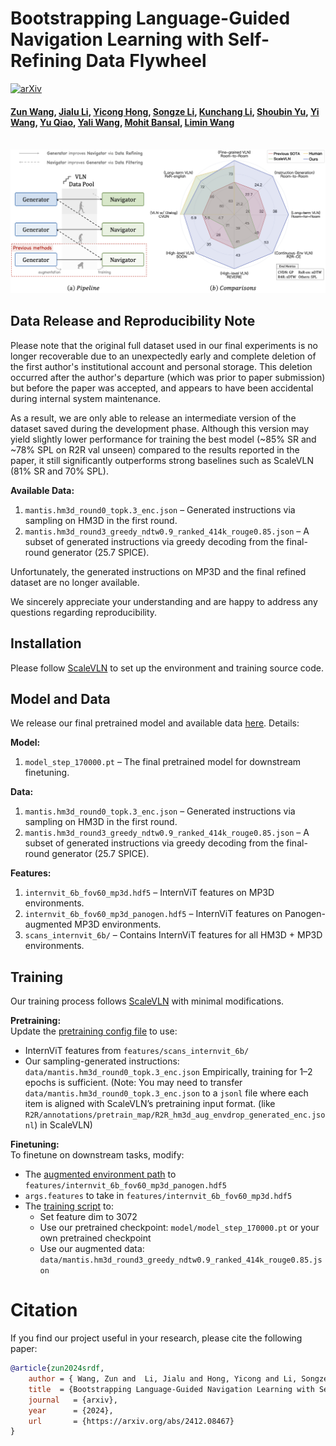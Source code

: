 # Bootstrapping Language-Guided Navigation Learning with Self-Refining Data Flywheel

[![arXiv](https://img.shields.io/badge/arXiv-2412.08467-b31b1b.svg)](https://arxiv.org/abs/2412.08467)   

#### [Zun Wang](https://zunwang1.github.io/), [Jialu Li](https://jialuli-luka.github.io/), [Yicong Hong](http://www.yiconghong.me/), [Songze Li](https://scholar.google.com/citations?user=8rBMUD4AAAAJ), [Kunchang Li](https://andy1621.github.io/), [Shoubin Yu](https://yui010206.github.io/), [Yi Wang](https://shepnerd.github.io/), [Yu Qiao](https://scholar.google.com/citations?hl=en&user=gFtI-8QAAAAJ), [Yali Wang](https://scholar.google.com/citations?user=hD948dkAAAAJ),  [Mohit Bansal](https://www.cs.unc.edu/~mbansal/), [Limin Wang](https://wanglimin.github.io/)

<br>
<img width="950" src="files/teaser.png"/>
<br>

## Data Release and Reproducibility Note
Please note that the original full dataset used in our final experiments is no longer recoverable due to an unexpectedly early and complete deletion of the first author's institutional account and personal storage. This deletion occurred after the author's departure (which was prior to paper submission) but before the paper was accepted, and appears to have been accidental during internal system maintenance.

As a result, we are only able to release an intermediate version of the dataset saved during the development phase. Although this version may yield slightly lower performance for training the best model (~85% SR and ~78% SPL on R2R val unseen) compared to the results reported in the paper, it still significantly outperforms strong baselines such as ScaleVLN (81% SR and 70% SPL).

**Available Data:**
1. `mantis.hm3d_round0_topk.3_enc.json` – Generated instructions via sampling on HM3D in the first round.  
2. `mantis.hm3d_round3_greedy_ndtw0.9_ranked_414k_rouge0.85.json` – A subset of generated instructions via greedy decoding from the final-round generator (25.7 SPICE).

Unfortunately, the generated instructions on MP3D and the final refined dataset are no longer available.

We sincerely appreciate your understanding and are happy to address any questions regarding reproducibility.

## Installation

Please follow [ScaleVLN](https://github.com/wz0919/ScaleVLN) to set up the environment and training source code.

## Model and Data

We release our final pretrained model and available data [here](https://huggingface.co/datasets/ZunWang/SRDF/tree/main). Details:

**Model:**
1. `model_step_170000.pt` – The final pretrained model for downstream finetuning.

**Data:**
1. `mantis.hm3d_round0_topk.3_enc.json` – Generated instructions via sampling on HM3D in the first round.  
2. `mantis.hm3d_round3_greedy_ndtw0.9_ranked_414k_rouge0.85.json` – A subset of generated instructions via greedy decoding from the final-round generator (25.7 SPICE).


**Features:**
1. `internvit_6b_fov60_mp3d.hdf5` – InternViT features on MP3D environments.  
2. `internvit_6b_fov60_mp3d_panogen.hdf5` – InternViT features on Panogen-augmented MP3D environments.  
3. `scans_internvit_6b/` – Contains InternViT features for all HM3D + MP3D environments.

## Training

Our training process follows [ScaleVLN](https://github.com/wz0919/ScaleVLN) with minimal modifications.

**Pretraining:**  
Update the [pretraining config file](https://github.com/wz0919/ScaleVLN/blob/main/VLN-DUET/pretrain_src/config/r2r_pretrain_hm3d%2Bmp3d%2Bgibson_clip-h14.json) to use:
- InternViT features from `features/scans_internvit_6b/`
- Our sampling-generated instructions: `data/mantis.hm3d_round0_topk.3_enc.json` 
Empirically, training for 1–2 epochs is sufficient.
(Note: You may need to transfer `data/mantis.hm3d_round0_topk.3_enc.json` to a `jsonl` file where each item is aligned with ScaleVLN’s pretraining input format. (like `R2R/annotations/pretrain_map/R2R_hm3d_aug_envdrop_generated_enc.jsonl`) in ScaleVLN)

**Finetuning:**  
To finetune on downstream tasks, modify:
- The [augmented environment path](https://github.com/wz0919/ScaleVLN/blob/1189fe898462e2e10908631070bcf2d4ec2204b2/VLN-DUET/map_nav_src/r2r/parser.py#L133) to `features/internvit_6b_fov60_mp3d_panogen.hdf5`
- `args.features` to take in `features/internvit_6b_fov60_mp3d.hdf5`
- The [training script](https://github.com/wz0919/ScaleVLN/blob/1189fe898462e2e10908631070bcf2d4ec2204b2/VLN-DUET/map_nav_src/scripts/r2r_h14_envedit_mix.sh) to:
  - Set feature dim to 3072
  - Use our pretrained checkpoint: `model/model_step_170000.pt` or your own pretrained checkpoint
  - Use our augmented data: `data/mantis.hm3d_round3_greedy_ndtw0.9_ranked_414k_rouge0.85.json`

# Citation

If you find our project useful in your research, please cite the following paper:

```bibtex
@article{zun2024srdf,
    author = { Wang, Zun and  Li, Jialu and Hong, Yicong and Li, Songze and Li, Kunchang and Yu, Shoubin and Wang, Yi and Qiao, Yu and Wang, Yali and Bansal, Mohit and Wang, Limin},
    title  = {Bootstrapping Language-Guided Navigation Learning with Self-Refining Data Flywheel},
	journal   = {arxiv},
	year      = {2024},
	url       = {https://arxiv.org/abs/2412.08467}
}
```
